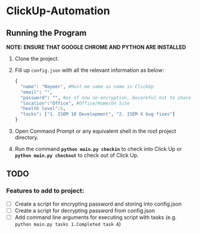 # ClickUp-Automation

## Running the Program

**NOTE: ENSURE THAT GOOGLE CHROME AND PYTHON ARE INSTALLED**

1. Clone the project.
2. Fill up `config.json` with all the relevant information as below:

    ```python
    {
      "name": "Nayeer", #Must me same as name in ClickUp
      "email": "",
      "password": "", #as of now no encryption, becareful not to share password with anyone
      "location":"Office", #Office/Home/On Site
      "health level":5,
      "tasks": ["1. ISEM 10 Development", "2. ISEM X bug fixes"]
    }
    ```
 3. Open Command Prompt or any equivalent shell in the root project directory.
 4. Run the command **`python main.py checkin`** to check into Click Up or **`python main.py checkout`** to check out of Click Up.
 
## TODO

### Features to add to project:

- [ ] Create a script for encrypting password and storing into config.json
- [ ] Create a script for decrypting password from config.json
- [ ] Add command line arguments for executing script with tasks (e.g. `python main.py tasks 1.Completed task A`)
